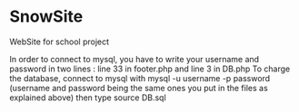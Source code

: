 # SnowSite
WebSite for school project

In order to connect to mysql, you have to write your username and password in two lines : line 33 in footer.php and line 3 in DB.php
To charge the database, connect to mysql with 
    mysql -u username -p password
(username and password being the same ones you put in the files as explained above) then type 
    source DB.sql